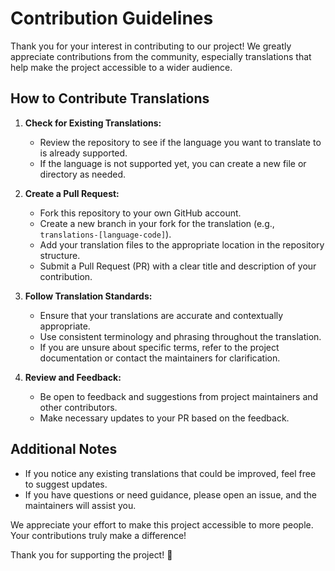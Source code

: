 # Contribution Guidelines

Thank you for your interest in contributing to our project! We greatly appreciate contributions from the community, especially translations that help make the project accessible to a wider audience.

## How to Contribute Translations

1. **Check for Existing Translations:**
   - Review the repository to see if the language you want to translate to is already supported.
   - If the language is not supported yet, you can create a new file or directory as needed.

2. **Create a Pull Request:**
   - Fork this repository to your own GitHub account.
   - Create a new branch in your fork for the translation (e.g., `translations-[language-code]`).
   - Add your translation files to the appropriate location in the repository structure.
   - Submit a Pull Request (PR) with a clear title and description of your contribution.

3. **Follow Translation Standards:**
   - Ensure that your translations are accurate and contextually appropriate.
   - Use consistent terminology and phrasing throughout the translation.
   - If you are unsure about specific terms, refer to the project documentation or contact the maintainers for clarification.

4. **Review and Feedback:**
   - Be open to feedback and suggestions from project maintainers and other contributors.
   - Make necessary updates to your PR based on the feedback.

## Additional Notes

- If you notice any existing translations that could be improved, feel free to suggest updates.
- If you have questions or need guidance, please open an issue, and the maintainers will assist you.

We appreciate your effort to make this project accessible to more people. Your contributions truly make a difference!

Thank you for supporting the project! 🌟
